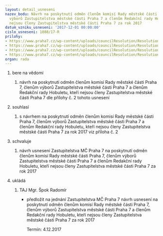 ```yaml
---
layout: detail_usneseni
nazev_bodu: Návrh na poskytnutí odměn členům komisí Rady městské části Praha 7, členům
  výborů Zastupitelstva městské části Praha 7 a členům Redakční rady Hobuletu, kteří
  nejsou členy Zastupitelstva městské části Praha 7 za rok 2017
datum_vzniku_usneseni: '2017-12-01 00:00:00'
cislo_usneseni: 1088/17-R
prilohy:
- https://www.praha7.cz/wp-content/uploads/councilResolution/Resolutions/28688/export/Duvodova_zprava_1~302499.docx
- https://www.praha7.cz/wp-content/uploads/councilResolution/Resolutions/28688/export/SeznamodmenykomiseRMC_2017_N~302498.xls
- https://www.praha7.cz/wp-content/uploads/councilResolution/Resolutions/28688/export/Pravidla_pro_poskytovani_odmen~302497.pdf
- https://www.praha7.cz/wp-content/uploads/councilResolution/Resolutions/28688/export/export~303002.pdf
organ: rada
---
```

<ol class="urzList_view" id="urzList">
<li id="" class="urzClass1"><span name="1">bere na vědomí</span> 
<ol class="urzOlClass">
<li id="" class="urzClass2" style="TEXT-ALIGN: left"><span><p>návrh na poskytnutí odměn členům komisí Rady městské části Praha 7, členům výborů Zastupitelstva městské části Praha 7 a členům Redakční rady Hobuletu, kteří nejsou členy Zastupitelstva městské části Praha 7 dle přílohy č. 2 tohoto usnesení</p></span></li></ol></li>
<li id="" class="urzClass1"><span name="26">souhlasí</span> 
<ol class="urzOlClass">
<li id="" class="urzClass2" style="TEXT-ALIGN: left"><span><p>s návrhem na poskytnutí odměn členům komisí Rady městské části Praha 7, členům výborů Zastupitelstva městské části Praha 7 a členům Redakční rady Hobuletu, kteří nejsou členy Zastupitelstva městské části Praha 7 za rok 2017 viz příloha č. 2</p></span></li></ol></li>
<li id="" class="urzClass1"><span name="24">schvaluje</span> 
<ol class="urzOlClass decimal ">
<li id="" class="urzClass2" style="TEXT-ALIGN: left"><span><p>návrh usnesení Zastupitelstva MČ Praha 7 na&nbsp;poskytnutí odměn členům komisí Rady městské části Praha 7, členům výborů Zastupitelstva městské části Praha 7 a členům Redakční rady Hobuletu, kteří nejsou členy Zastupitelstva městské části Praha 7 za rok 2017</p></span></li></ol></li><li class="urzClass1" id="urzUkoly"><span name="1">ukládá</span><ol class="urzOlClass"><li class="urzClass2"><span><p>TAJ Mgr. Špok Radomír</p></span><ul class="urzUlClass"><li class="urzClass3"><span><p>předložit na jednání Zastupitelstva MČ Praha 7 návrh usnesení na poskytnutí odměn členům komisí Rady městské části Praha 7, členům výborů Zastupitelstva městské části Praha 7 a členům Redakční rady Hobuletu, kteří nejsou členy Zastupitelstva městské části Praha 7 za rok 2017</p></span><span class="urzUkolTermin">  Termín:&nbsp;4.12.2017</span></li></ul></li></ol></li>
</ol>